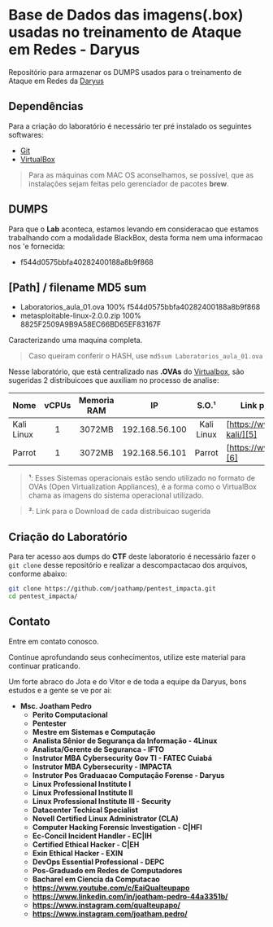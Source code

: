 Base de Dados das imagens(.box) usadas no treinamento de Ataque em Redes - Daryus
=============================

Repositório para armazenar os DUMPS usados para o treinamento de Ataque em Redes da [Daryus][1]

Dependências
------------

Para a criação do laboratório é necessário ter pré instalado os seguintes softwares:

* [Git][2]
* [VirtualBox][3]

> Para as máquinas com MAC OS aconselhamos, se possível, que as instalações sejam feitas pelo gerenciador de pacotes **brew**.

DUMPS
-----------

Para que o **Lab** aconteca, estamos levando em consideracao que estamos trabalhando com a modalidade BlackBox, desta forma nem uma informacao nos 'e fornecida:

* f544d0575bbfa40282400188a8b9f868  

[Path] / filename                              MD5 sum
-------------------------------------------------------------------------------
* Laboratorios_aula_01.ova                  100% f544d0575bbfa40282400188a8b9f868
* metasploitable-linux-2.0.0.zip	    100% 8825F2509A9B9A58EC66BD65EF83167F

Caracterizando uma maquina completa.

> Caso queiram conferir o HASH, use `md5sum Laboratorios_aula_01.ova`

Nesse laboratório, que está centralizado nas **.OVAs** do [Virtualbox][3], são sugeridas 2 distribuicoes que auxiliam no processo de analise:

Nome       | vCPUs | Memoria RAM | IP             | S.O.¹           | Link para Download²
---------- |:-----:|:-----------:|:--------------:|:---------------:| -----------------------------
Kali Linux | 1     | 3072MB      | 192.168.56.100 | Kali Linux      | [https://www.kali.org/get-kali/][5]
Parrot     | 1     | 3072MB      | 192.168.56.101 | Parrot          | [https://www.parrotsec.org/][6]

> **¹**: Esses Sistemas operacionais estão sendo utilizado no formato de OVAs (Open Virtualization Appliances), é a forma como o VirtualBox chama as imagens do sistema operacional utilizado.

> **²**: Link para o Download de cada distribuicao sugerida

Criação do Laboratório 
----------------------

Para ter acesso aos dumps do **CTF** deste laboratorio é necessário fazer o `git clone` desse repositório e realizar a descompactacao dos arquivos, conforme abaixo:

```bash
git clone https://github.com/joathamp/pentest_impacta.git
cd pentest_impacta/
```

Contato
----------------------

Entre em contato conosco.

Continue aprofundando seus conhecimentos, utilize este material para continuar praticando. 


Um forte abraco do Jota e do Vitor e de toda a equipe da Daryus, bons estudos e a gente se ve por ai:

* **Msc. Joatham Pedro**
  * **Perito Computacional**
  * **Pentester**
  * **Mestre em Sistemas e Computação** 
  * **Analista Sênior de Segurança da Informação - 4Linux** 
  * **Analista/Gerente de Seguranca - IFTO**   
  * **Instrutor MBA Cybersecurity Gov TI - FATEC Cuiabá**
  * **Instrutor  MBA Cybersecurity - IMPACTA**
  * **Instrutor Pos Graduacao Computação Forense - Daryus**
  * **Linux Professional Institute I** 
  * **Linux Professional Institute II** 
  * **Linux Professional Institute III - Security** 
  * **Datacenter Techical Specialist** 
  * **Novell Certified Linux Administrator (CLA)** 
  * **Computer Hacking Forensic Investigation - C|HFI** 
  * **Ec-Concil Incident Handler - EC|IH** 
  * **Certified Ethical Hacker - C|EH** 
  * **Exin Ethical Hacker - EXIN** 
  * **DevOps Essential Professional - DEPC** 
  * **Pos-Graduado em Redes de Computadores**
  * **Bacharel em Ciencia da Computacao**
  * **https://www.youtube.com/c/EaiQualteupapo**
  * **https://www.linkedin.com/in/joatham-pedro-44a3351b/**
  * **https://www.instagram.com/qualteupapo/**
  * **https://www.instagram.com/joatham.pedro/**

[1]: https://impacta.com.br/
[2]: https://git-scm.com/downloads
[3]: https://www.virtualbox.org/wiki/Downloads
[5]: https://www.kali.org/get-kali/
[6]: https://www.parrotsec.org/
